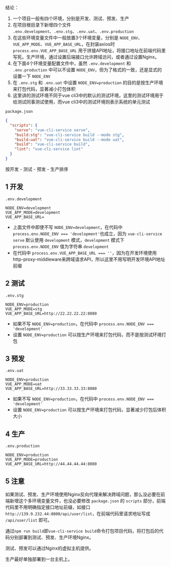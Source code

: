 
结论：

1. 一个项目一般有四个环境，分别是开发、测试、预发、生产
2. 在项目根目录下新增四个文件 `.env.development`、`.env.stg`、`.env.uat`、`.env.production`
3. 在这些环境变量文件中一般放置3个环境变量，分别是 `NODE_ENV`、`VUE_APP_MODE`、`VUE_APP_BASE_URL`，在封装axios时 `process.env.VUE_APP_BASE_URL` 用于拼接API地址，将接口地址在前端代码里写死。生产环境，通过设置后端接口允许跨域访问，或者通过设置Nginx。
4. 在下面4个环境变量配置文件中，虽然 `.env.development` 和 `.env.production` 中可以不设置 `NODE_ENV`，但为了格式的一致，还是显式的设置一下 `NODE_ENV`
5. 在 `.env.stg` 和 `.env.uat` 中设置 `NODE_ENV=production` 的目的是按生产环境来打包代码，显著减小打包体积
6. 这里讲的测试环境不同于vue cli3中的默认的测试环境，这里的测试环境用于给测试同事测试使用，而vue cli3中的测试环境则表示系统的单元测试

`package.json`

```json
{
  "scripts": {
    "serve": "vue-cli-service serve",
    "build:stg": "vue-cli-service build --mode stg",
    "build:uat": "vue-cli-service build --mode uat",
    "build": "vue-cli-service build",
    "lint": "vue-cli-service lint"
  }
}
```

按开发 - 测试 - 预发 - 生产排序

## 1 开发

`.env.development`

```
NODE_ENV=development
VUE_APP_MODE=development
VUE_APP_BASE_URL=
```

- 上面文件中即使不写 `NODE_ENV=development`，在代码中 `process.env.NODE_ENV === 'development'`也成立，因为 `vue-cli-service serve` 默认使用 `development` 模式，`development` 模式下 `process.env.NODE_ENV` 值为字符串 `development`
- 在代码中 `process.env.VUE_APP_BASE_URL === ''`，因为在开发环境使用http-proxy-middleware来跨域请求API，所以这里不用写明开发环境API地址前缀


## 2 测试

`.env.stg`

```
NODE_ENV=production
VUE_APP_MODE=stg
VUE_APP_BASE_URL=http://22.22.22.22:8080
```

- 如果不写 `NODE_ENV=production`，在代码中 `process.env.NODE_ENV === 'development'`
- 设置 `NODE_ENV=production` 可以按生产环境来打包代码，而不是按测试环境打包

## 3 预发

`.env.uat`

```
NODE_ENV=production
VUE_APP_MODE=uat
VUE_APP_BASE_URL=http://33.33.33.33:8080
```

- 如果不写 `NODE_ENV=production`，在代码中 `process.env.NODE_ENV === 'development'`
- 设置 `NODE_ENV=production` 可以按生产环境来打包代码，显著减少打包后体积大小

## 4 生产

`.env.production`

```
NODE_ENV=production
VUE_APP_MODE=production
VUE_APP_BASE_URL=http://44.44.44.44:8080
```

## 5 注意

如果测试、预发、生产环境使用Nginx反向代理来解决跨域问题，那么没必要在前端新增这个多环境变量文件，也没必要修改 `package.json` 的 `scripts` 部分，前端代码里不用明确指定接口地址前缀，如接口 `http://139.9.232.44:8000/api/user/list`，在前端代码里请求地址写成 `/api/user/list` 即可。

通过`npm run build`即`vue-cli-service build`命令打包项目代码，将打包后的代码分别部署到测试、预发、生产环境Nginx。

测试、预发可以通过Nginx的虚拟主机提供。

生产最好单独部署到一台主机上。
